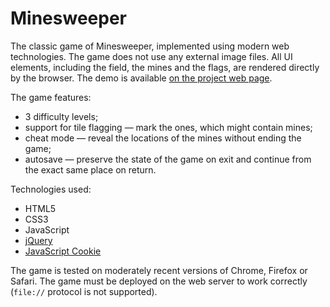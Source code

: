# Minesweeper

The classic game of Minesweeper, implemented using modern web technologies. The game does not use any external
image files. All UI elements, including the field, the mines and the flags, are rendered directly by the
browser. The demo is available [on the project web page](https://continuum.lv/projects/minesweeper/).

The game features:

* 3 difficulty levels;
* support for tile flagging — mark the ones, which might contain mines;
* cheat mode — reveal the locations of the mines without ending the game;
* autosave — preserve the state of the game on exit and continue from the exact same place on return.

Technologies used:

* HTML5
* CSS3
* JavaScript
* [jQuery](https://jquery.com)
* [JavaScript Cookie](https://github.com/js-cookie/js-cookie)

The game is tested on moderately recent versions of Chrome, Firefox or Safari. The game must be deployed on
the web server to work correctly (`file://` protocol is not supported).

